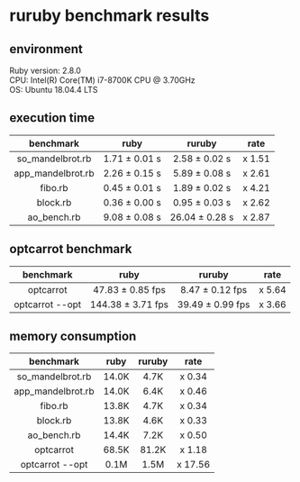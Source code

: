 # ruruby benchmark results

## environment

Ruby version: 2.8.0  
CPU: Intel(R) Core(TM) i7-8700K CPU @ 3.70GHz  
OS: Ubuntu 18.04.4 LTS  

## execution time

|     benchmark     |     ruby      |     ruruby     |  rate  |
| :---------------: | :-----------: | :------------: | :----: |
| so_mandelbrot.rb  | 1.71 ± 0.01 s | 2.58 ± 0.02 s  | x 1.51 |
| app_mandelbrot.rb | 2.26 ± 0.15 s | 5.89 ± 0.08 s  | x 2.61 |
|      fibo.rb      | 0.45 ± 0.01 s | 1.89 ± 0.02 s  | x 4.21 |
|     block.rb      | 0.36 ± 0.00 s | 0.95 ± 0.03 s  | x 2.62 |
|    ao_bench.rb    | 9.08 ± 0.08 s | 26.04 ± 0.28 s | x 2.87 |

## optcarrot benchmark

|    benchmark    |       ruby        |      ruruby      |  rate  |
| :-------------: | :---------------: | :--------------: | :----: |
|    optcarrot    | 47.83 ± 0.85 fps  | 8.47 ± 0.12 fps  | x 5.64 |
| optcarrot --opt | 144.38 ± 3.71 fps | 39.49 ± 0.99 fps | x 3.66 |

## memory consumption

|     benchmark     | ruby  | ruruby |  rate   |
| :---------------: | :---: | :----: | :-----: |
| so_mandelbrot.rb  | 14.0K |  4.7K  | x 0.34  |
| app_mandelbrot.rb | 14.0K |  6.4K  | x 0.46  |
|      fibo.rb      | 13.8K |  4.7K  | x 0.34  |
|     block.rb      | 13.8K |  4.6K  | x 0.33  |
|    ao_bench.rb    | 14.4K |  7.2K  | x 0.50  |
|     optcarrot     | 68.5K | 81.2K  | x 1.18  |
|  optcarrot --opt  | 0.1M  |  1.5M  | x 17.56 |
